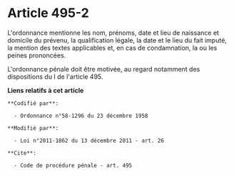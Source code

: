 # Article 495-2

L'ordonnance mentionne les nom, prénoms, date et lieu de naissance et domicile du prévenu, la qualification légale, la date
et le lieu du fait imputé, la mention des textes applicables et, en cas de condamnation, la ou les peines prononcées.

L'ordonnance pénale doit être motivée, au regard notamment des dispositions du I de l'article 495.

**Liens relatifs à cet article**

	**Codifié par**:

	  - Ordonnance n°58-1296 du 23 décembre 1958

	**Modifié par**:

	  - Loi n°2011-1862 du 13 décembre 2011 - art. 26

	**Cite**:

	  - Code de procédure pénale - art. 495
